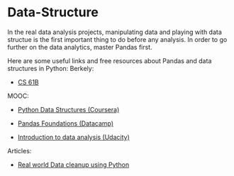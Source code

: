 # Data-Structure
In the real data analysis projects, manipulating data and playing with data structue is the first important thing to do before any analysis. 
In order to go further on the data analytics, master Pandas first.

Here are some useful links and free resources about Pandas and data structures in Python:
Berkely:
* [CS 61B](https://sp18.datastructur.es)

MOOC:

* [Python Data Structures (Coursera)]( https://www.coursera.org/learn/python-data/home/welcome)

* [Pandas Foundations (Datacamp)]( https://campus.datacamp.com/courses/pandas-foundations)

* [Introduction to data analysis (Udacity)](https://classroom.udacity.com/courses/ud170/lessons/5430778793/concepts/53961386130923)

Articles:

* [Real world Data cleanup using Python]( https://trendct.org/2016/08/05/real-world-data-cleanup-with-python-and-pandas/)
